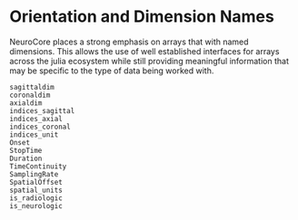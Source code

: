 # Orientation and Dimension Names

NeuroCore places a strong emphasis on arrays that with named dimensions. This allows the use of well established interfaces for arrays across the julia ecosystem while still providing meaningful information that may be specific to the type of data being worked with.

```@docs
sagittaldim
coronaldim
axialdim
indices_sagittal
indices_axial
indices_coronal
indices_unit
Onset
StopTime
Duration
TimeContinuity
SamplingRate
SpatialOffset
spatial_units
is_radiologic
is_neurologic
```
